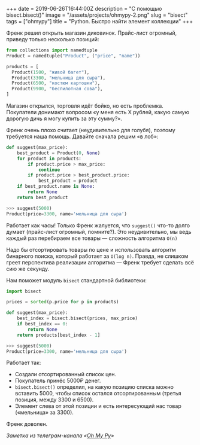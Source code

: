 +++
date = 2019-06-26T16:44:00Z
description = "С помощью bisect.bisect()"
image = "/assets/projects/ohmypy-2.png"
slug = "bisect"
tags = ["ohmypy"]
title = "Python. Быстро найти элемент коллекции"
+++

Френк решил открыть магазин диковинок. Прайс-лист огромный, приведу только несколько позиций:

```python
from collections import namedtuple
Product = namedtuple("Product", ("price", "name"))

products = [
  Product(1500, "живой багет"),
  Product(3300, "мельница для сыра"),
  Product(6500, "костюм картошки"),
  Product(9900, "беспилотная сова"),
]
```

Магазин открылся, торговля идёт бойко, но есть проблемка. Покупатели донимают вопросом «у меня есть X рублей, какую самую дорогую дичь я могу купить за эту сумму?».

Френк очень плохо считает (неудивительно для голубя), поэтому требуется наша помощь. Давайте сначала решим «в лоб»:

```python
def suggest(max_price):
    best_product = Product(0, None)
    for product in products:
        if product.price > max_price:
            continue
        if product.price > best_product.price:
            best_product = product
    if best_product.name is None:
        return None
    return best_product

>>> suggest(5000)
Product(price=3300, name='мельница для сыра')
```

Работает как часы! Только Френк жалуется, что `suggest()` что-то долго думает (прайс-лист огромный, помните?). Это неудивительно, мы ведь каждый раз перебираем все товары — сложность алгоритма `O(n)`

Надо бы отсортировать товары по цене и использовать алгоритм бинарного поиска, который работает за `O(log n)`. Правда, не слишком греет перспектива реализации алгоритма — Френк требует сделать всё сию же секунду.

Нам поможет модуль `bisect` стандартной библиотеки:

```python
import bisect

prices = sorted(p.price for p in products)

def suggest(max_price):
    best_index = bisect.bisect(prices, max_price)
    if best_index == 0:
        return None
    return products[best_index - 1]

>>> suggest(5000)
Product(price=3300, name='мельница для сыра')
```

Работает так:

-   Создали отсортированный список цен.
-   Покупатель принёс 5000₽ денег.
-   `bisect.bisect()` определил, на какую позицию списка можно вставить 5000, чтобы список остался отсортированным (третья позиция, между 3300 и 6500).
-   Элемент слева от этой позиции и есть интересующий нас товар («мельница» за 3300).

Френк доволен.

<div class="row">
<div class="col-xs-12 col-sm-10 col-md-8"><p><em>Заметка из телеграм-канала <span class="nowrap"><i class="fas fa-kiwi-bird"></i> «<a href="http://ohmypy.ru">Oh My Py</a>»</span></em></p></div>
</div>

